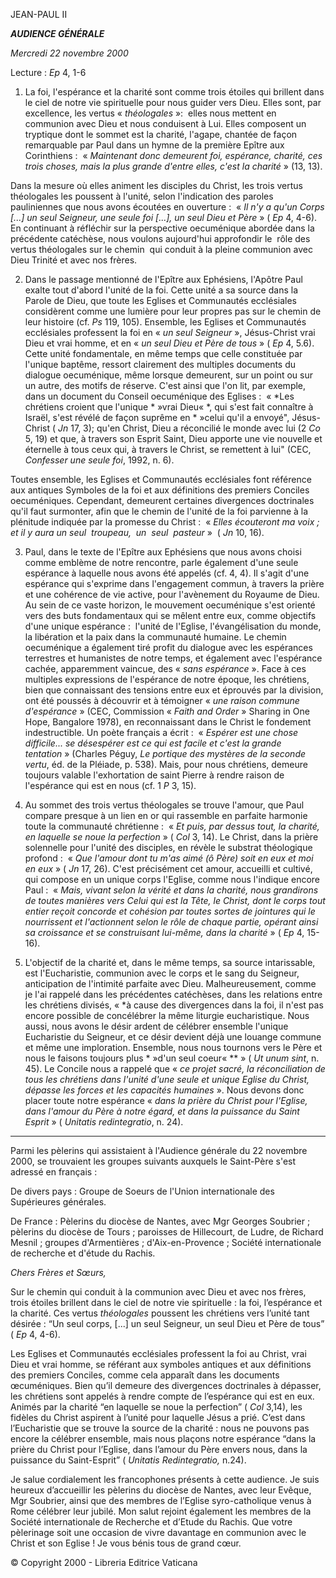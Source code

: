 JEAN-PAUL II

***AUDIENCE GÉNÉRALE***

*Mercredi 22 novembre 2000*

Lecture : *Ep* 4, 1-6

1. La foi, l'espérance et la charité sont comme trois étoiles qui brillent dans le ciel de notre vie spirituelle pour nous guider vers Dieu. Elles sont, par excellence, les vertus « *théologales* »:  elles nous mettent en communion avec Dieu et nous conduisent à Lui. Elles composent un tryptique dont le sommet est la charité, l'agape, chantée de façon remarquable par Paul dans un hymne de la première Epître aux Corinthiens :  « *Maintenant donc demeurent foi, espérance, charité, ces trois choses, mais la plus grande d'entre elles, c'est la charité* » (13, 13).

Dans la mesure où elles animent les disciples du Christ, les trois vertus théologales les poussent à l'unité, selon l'indication des paroles pauliniennes que nous avons écoutées en ouverture :  « *Il n'y a qu'un Corps [...] un seul Seigneur, une seule foi [...], un seul Dieu et Père* » ( *Ep* 4, 4-6). En continuant à réfléchir sur la perspective oecuménique abordée dans la précédente catéchèse, nous voulons aujourd'hui approfondir le  rôle des vertus théologales sur le chemin  qui conduit à la pleine communion avec Dieu Trinité et avec nos frères.

2. Dans le passage mentionné de l'Epître aux Ephésiens, l'Apôtre Paul exalte tout d'abord l'unité de la foi. Cette unité a sa source dans la Parole de Dieu, que toute les Eglises et Communautés ecclésiales considèrent comme une lumière pour leur propres pas sur le chemin de leur histoire (cf. *Ps* 119, 105). Ensemble, les Eglises et Communautés ecclésiales professent la foi en « *un seul Seigneur* », Jésus-Christ vrai Dieu et vrai homme, et en « *un seul Dieu et Père de tous* » ( *Ep* 4, 5.6). Cette unité fondamentale, en même temps que celle constituée par l'unique baptême, ressort clairement des multiples documents du dialogue oecuménique, même lorsque demeurent, sur un point ou sur un autre, des motifs de réserve. C'est ainsi que l'on lit, par exemple, dans un document du Conseil oecuménique des Eglises :  « *Les chrétiens croient que l'unique * »vrai Dieu« *, qui s'est fait connaître à Israël, s'est révélé de façon suprême en * »celui qu'il a envoyé", Jésus-Christ ( *Jn* 17, 3); qu'en Christ, Dieu a réconcilié le monde avec lui (2 *Co* 5, 19) et que, à travers son Esprit Saint, Dieu apporte une vie nouvelle et éternelle à tous ceux qui, à travers le Christ, se remettent à lui" (CEC, *Confesser une seule foi*, 1992, n. 6).

Toutes ensemble, les Eglises et Communautés ecclésiales font référence aux antiques Symboles de la foi et aux définitions des premiers Conciles oecuméniques. Cependant, demeurent certaines divergences doctrinales qu'il faut surmonter, afin que le chemin de l'unité de la foi parvienne à la plénitude indiquée par la promesse du Christ :  « *Elles écouteront ma voix ; et il y aura un seul  troupeau,  un  seul  pasteur* »  ( *Jn* 10, 16).

3. Paul, dans le texte de l'Epître aux Ephésiens que nous avons choisi comme emblème de notre rencontre, parle également d'une seule espérance à laquelle nous avons été appelés (cf. 4, 4). Il s'agit d'une espérance qui s'exprime dans l'engagement commun, à travers la prière et une cohérence de vie active, pour l'avènement du Royaume de Dieu. Au sein de ce vaste horizon, le mouvement oecuménique s'est orienté vers des buts fondamentaux qui se mêlent entre eux, comme objectifs d'une unique espérance :  l'unité de l'Eglise, l'évangélisation du monde, la libération et la paix dans la communauté humaine. Le chemin oecuménique a également tiré profit du dialogue avec les espérances terrestres et humanistes de notre temps, et également avec l'espérance cachée, apparemment vaincue, des « *sans espérance* ». Face à ces multiples expressions de l'espérance de notre époque, les chrétiens, bien que connaissant des tensions entre eux et éprouvés par la division, ont été poussés à découvrir et à témoigner « *une raison commune d'espérance* » (CEC, Commission « *Faith and Order* » Sharing in One Hope, Bangalore 1978), en reconnaissant dans le Christ le fondement indestructible. Un poète français a écrit :  « *Espérer est une chose difficile... se désespérer est ce qui est facile et c'est la grande tentation* » (Charles Péguy, *Le portique des mystères de la seconde vertu*, éd. de la Pléiade, p. 538). Mais, pour nous chrétiens, demeure toujours valable l'exhortation de saint Pierre à rendre raison de l'espérance qui est en nous (cf. 1 *P* 3, 15).

4. Au sommet des trois vertus théologales se trouve l'amour, que Paul compare presque à un lien en or qui rassemble en parfaite harmonie toute la communauté chrétienne :  « *Et puis, par dessus tout, la charité, en laquelle se noue la perfection* » ( *Col* 3, 14). Le Christ, dans la prière solennelle pour l'unité des disciples, en révèle le substrat théologique profond :  « *Que l'amour dont tu m'as aimé (ô Père) soit en eux et moi en eux* » ( *Jn* 17, 26). C'est précisément cet amour, accueilli et cultivé, qui compose en un unique corps l'Eglise, comme nous l'indique encore Paul :  « *Mais, vivant selon la vérité et dans la charité, nous grandirons de toutes manières vers Celui qui est la Tête, le Christ, dont le corps tout entier reçoit concorde et cohésion par toutes sortes de jointures qui le nourrissent et l'actionnent selon le rôle de chaque partie, opérant ainsi sa croissance et se construisant lui-même, dans la charité* » ( *Ep* 4, 15-16).

5. L'objectif de la charité et, dans le même temps, sa source intarissable, est l'Eucharistie, communion avec le corps et le sang du Seigneur, anticipation de l'intimité parfaite avec Dieu. Malheureusement, comme je l'ai rappelé dans les précédentes catéchèses, dans les relations entre les chrétiens divisés, « *à cause des divergences dans la foi, il n'est pas encore possible de concélébrer la même liturgie eucharistique. Nous aussi, nous avons le désir ardent de célébrer ensemble l'unique Eucharistie du Seigneur, et ce désir devient déjà une louange commune et même une imploration. Ensemble, nous nous tournons vers le Père et nous le faisons toujours plus * »d'un seul coeur« ** » ( *Ut unum sint*, n. 45). Le Concile nous a rappelé que « *ce projet sacré, la réconciliation de tous les chrétiens dans l'unité d'une seule et unique Eglise du Christ, dépasse les forces et les capacités humaines* ». Nous devons donc placer toute notre espérance « *dans la prière du Christ pour l'Eglise, dans l'amour du Père à notre égard, et dans la puissance du Saint Esprit* » ( *Unitatis redintegratio*, n. 24).

* * *

Parmi les pèlerins qui assistaient à l'Audience générale du 22 novembre 2000, se trouvaient les groupes suivants auxquels le Saint-Père s'est adressé en français :

De divers pays : Groupe de Soeurs de l'Union internationale des Supérieures générales.

De France : Pèlerins du diocèse de Nantes, avec Mgr Georges Soubrier ; pèlerins du diocèse de Tours ; paroisses de Hillecourt, de Ludre, de Richard Mesnil ; groupes d'Armentières ; d'Aix-en-Provence ; Société internationale de recherche et d'étude du Rachis.

*Chers Frères et Sœurs,*

Sur le chemin qui conduit à la communion avec Dieu et avec nos frères, trois étoiles brillent dans le ciel de notre vie spirituelle : la foi, l’espérance et la charité. Ces vertus *théologales* poussent les chrétiens vers l’unité tant désirée : “Un seul corps, [...] un seul Seigneur, un seul Dieu et Père de tous” ( *Ep* 4, 4-6).

Les Eglises et Communautés ecclésiales professent la foi au Christ, vrai Dieu et vrai homme, se référant aux symboles antiques et aux définitions des premiers Conciles, comme cela apparaît dans les documents œcuméniques. Bien qu’il demeure des divergences doctrinales à dépasser, les chrétiens sont appelés à rendre compte de l’espérance qui est en eux. Animés par la charité “en laquelle se noue la perfection” ( *Col* 3,14), les fidèles du Christ aspirent à l’unité pour laquelle Jésus a prié. C’est dans l’Eucharistie que se trouve la source de la charité : nous ne pouvons pas encore la célébrer ensemble, mais nous plaçons notre espérance “dans la prière du Christ pour l’Eglise, dans l’amour du Père envers nous, dans la puissance du Saint-Esprit” ( *Unitatis Redintegratio,* n.24).

Je salue cordialement les francophones présents à cette audience. Je suis heureux d’accueillir les pèlerins du diocèse de Nantes, avec leur Evêque, Mgr Soubrier, ainsi que des membres de l’Eglise syro-catholique venus à Rome célébrer leur jubilé. Mon salut rejoint également les membres de la Société internationale de Recherche et d’Etude du Rachis. Que votre pèlerinage soit une occasion de vivre davantage en communion avec le Christ et son Eglise ! Je vous bénis tous de grand cœur.

© Copyright 2000 - Libreria Editrice Vaticana